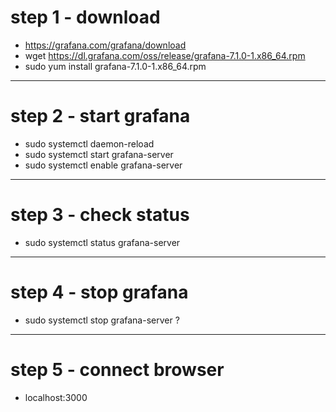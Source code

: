 # step 1 - download
- https://grafana.com/grafana/download
- wget https://dl.grafana.com/oss/release/grafana-7.1.0-1.x86_64.rpm
- sudo yum install grafana-7.1.0-1.x86_64.rpm


---
# step 2 - start grafana
- sudo systemctl daemon-reload
- sudo systemctl start grafana-server
- sudo systemctl enable grafana-server

---

# step 3 - check status
- sudo systemctl status grafana-server

---

# step 4 - stop grafana
- sudo systemctl stop grafana-server ?

---

# step 5 - connect browser
- localhost:3000
